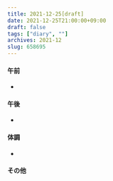 ```yaml
---
title: 2021-12-25[draft]
date: 2021-12-25T21:00:00+09:00
draft: false
tags: ["diary", ""]
archives: 2021-12
slug: 658695
---
```

#### 午前
- 
#### 午後
- 
#### 体調
- 
#### その他
